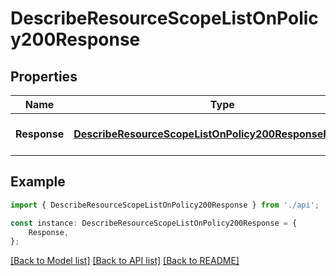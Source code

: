 # DescribeResourceScopeListOnPolicy200Response


## Properties

Name | Type | Description | Notes
------------ | ------------- | ------------- | -------------
**Response** | [**DescribeResourceScopeListOnPolicy200ResponseResponse**](DescribeResourceScopeListOnPolicy200ResponseResponse.md) |  | [optional] [default to undefined]

## Example

```typescript
import { DescribeResourceScopeListOnPolicy200Response } from './api';

const instance: DescribeResourceScopeListOnPolicy200Response = {
    Response,
};
```

[[Back to Model list]](../README.md#documentation-for-models) [[Back to API list]](../README.md#documentation-for-api-endpoints) [[Back to README]](../README.md)
